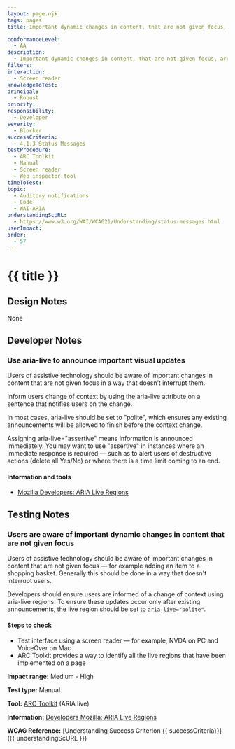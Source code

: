 ```yaml
---
layout: page.njk
tags: pages
title: Important dynamic changes in content, that are not given focus, are announced by screen readers

conformanceLevel:
  - AA
description:
  - Important dynamic changes in content, that are not given focus, are announced by screen readers
filters:
interaction:
  - Screen reader
knowledgeToTest:
principal:
  - Robust
priority:
responsibility:
  - Developer
severity:
  - Blocker
successCriteria:
  - 4.1.3 Status Messages
testProcedure:
  - ARC Toolkit
  - Manual
  - Screen reader
  - Web inspector tool
timeToTest:
topic:
  - Auditory notifications
  - Code
  - WAI-ARIA
understandingScURL:
  - https://www.w3.org/WAI/WCAG21/Understanding/status-messages.html
userImpact:
order:
  - 57
---
```


# {{ title }}

## Design Notes

None

## Developer Notes

### Use aria-live to announce important visual updates

Users of assistive technology should be aware of important changes in content that are not given focus in a way that doesn’t interrupt them.

Inform users change of context by using the aria-live attribute on a sentence that notifies users on the change.

In most cases, aria-live should be set to "polite", which ensures any existing announcements will be allowed to finish before the context change.

Assigning aria-live="assertive" means information is announced immediately. You may want to use "assertive" in instances where an immediate response is required  — such as to alert users of destructive actions (delete all Yes/No) or where there is a time limit coming to an end.

#### Information and tools

- [Mozilla Developers: ARIA Live Regions](https://developer.mozilla.org/en-US/docs/Web/Accessibility/ARIA/ARIA_Live_Regions)

## Testing Notes

### Users are aware of important dynamic changes in content that are not given focus

Users of assistive technology should be aware of important changes in content that are not given focus — for example adding an item to a shopping basket. Generally this should be done in a way that doesn't interrupt users.

Developers should ensure users are informed of a change of context using aria-live regions. To ensure these updates occur only after existing announcements, the live region should be set to `aria-live="polite"`.

#### Steps to check

- Test interface using a screen reader — for example, NVDA on PC and VoiceOver on Mac
- ARC Toolkit provides a way to identify all the live regions that have been implemented on a page

**Impact range:** Medium - High

**Test type:** Manual

**Tool:** [ARC Toolkit](https://www.paciellogroup.com/toolkit/) (ARIA live)

**Information:** [Developers Mozilla: ARIA Live Regions](https://developer.mozilla.org/en-US/docs/Web/Accessibility/ARIA/ARIA_Live_Regions)

**WCAG Reference:** [Understanding Success Criterion {{ successCriteria}}]({{ understandingScURL }})
